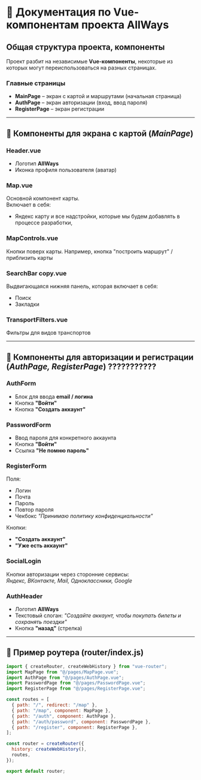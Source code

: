 # 📘 Документация по Vue-компонентам проекта AllWays

## Общая структура проекта, компоненты
Проект разбит на независимые **Vue-компоненты**, некоторые из которых могут переиспользоваться на разных страницах.  

### Главные страницы
- **MainPage** – экран с картой и маршрутами (начальная страница)
- **AuthPage** – экран авторизации (вход, ввод пароля)  
- **RegisterPage** – экран регистрации  

---

## 🔹 Компоненты для экрана с картой (*MainPage*)

### Header.vue
- Логотип **AllWays**  
- Иконка профиля пользователя (аватар)  

### Map.vue
Основной компонент карты.  
Включает в себя:
- Яндекс карту и все надстройки, которые мы будем добавлять в процессе разработки, 

### MapControls.vue
Кнопки поверх карты. 
Например, кнопка "построить маршрут" / приблизить карты

### SearchBar copy.vue
Выдвигающаяся нижняя панель, которая включает в себя:
- Поиск
- Закладки
  
### TransportFilters.vue
Фильтры для видов транспортов 

---

## 🔹 Компоненты для авторизации и регистрации (*AuthPage, RegisterPage*) ???????????

### AuthForm
- Блок для ввода **email / логина**  
- Кнопка **"Войти"**  
- Кнопка **"Создать аккаунт"**  

### PasswordForm
- Ввод пароля для конкретного аккаунта  
- Кнопка **"Войти"**  
- Ссылка **"Не помню пароль"**  

### RegisterForm
Поля:
- Логин  
- Почта  
- Пароль  
- Повтор пароля  
- Чекбокс *"Принимаю политику конфиденциальности"*  

Кнопки:
- **"Создать аккаунт"**  
- **"Уже есть аккаунт"**  

### SocialLogin
Кнопки авторизации через сторонние сервисы:  
*Яндекс, ВКонтакте, Mail, Одноклассники, Google*  

### AuthHeader
- Логотип **AllWays**  
- Текстовый слоган: *"Создайте аккаунт, чтобы покупать билеты и сохранять поездки"*  
- Кнопка **"назад"** (стрелка)  



---
## 🚀 Пример роутера (router/index.js)
```js
import { createRouter, createWebHistory } from "vue-router";
import MapPage from "@/pages/MapPage.vue";
import AuthPage from "@/pages/AuthPage.vue";
import PasswordPage from "@/pages/PasswordPage.vue";
import RegisterPage from "@/pages/RegisterPage.vue";

const routes = [
  { path: "/", redirect: "/map" },
  { path: "/map", component: MapPage },
  { path: "/auth", component: AuthPage },
  { path: "/auth/password", component: PasswordPage },
  { path: "/register", component: RegisterPage },
];

const router = createRouter({
  history: createWebHistory(),
  routes,
});

export default router;
```




